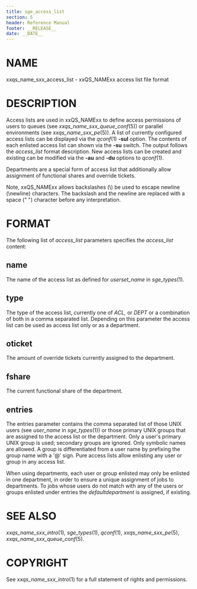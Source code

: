 ```yaml
---
title: sge_access_list
section: 5
header: Reference Manual
footer: __RELEASE__
date: __DATE__
---
```


# NAME

xxqs_name_sxx_access_list - xxQS_NAMExx access list file format

# DESCRIPTION

Access lists are used in xxQS_NAMExx to define access permissions of
users to queues (see *xxqs_name_sxx_queue_conf*(5)) or parallel environments (see
*xxqs_name_sxx_pe*(5)). A list of currently configured access lists can
be displayed via the *qconf*(1) **-sul** option. The contents of each
enlisted access list can shown via the **-su** switch. The output
follows the *access_list* format description. New access lists can be
created and existing can be modified via the **-au** and **-du** options
to *qconf*(1).

Departments are a special form of access list that additionally allow
assignment of functional shares and override tickets.

Note, xxQS_NAMExx allows backslashes (\\) be used to escape newline
(\\newline) characters. The backslash and the newline are replaced with
a space (" ") character before any interpretation.

# FORMAT

The following list of *access_list* parameters specifies the
*access_list* content:

## **name**

The name of the access list as defined for *userset_name* in
*sge_types*(1).

## **type**

The type of the access list, currently one of *ACL,* or *DEPT* or a
combination of both in a comma separated list. Depending on this
parameter the access list can be used as access list only or as a
department.

## **oticket**

The amount of override tickets currently assigned to the department.

## **fshare**

The current functional share of the department.

## **entries**

The entries parameter contains the comma separated list of those UNIX
users (see *user_name* in *sge_types*(1)) or those primary UNIX groups
that are assigned to the access list or the department. Only a user's
primary UNIX group is used; secondary groups are ignored. Only symbolic
names are allowed. A group is differentiated from a user name by
prefixing the group name with a '@' sign. Pure access lists allow
enlisting any user or group in any access list.

When using departments, each user or group enlisted may only be enlisted
in one department, in order to ensure a unique assignment of jobs to
departments. To jobs whose users do not match with any of the users or
groups enlisted under entries the *defaultdepartment* is assigned, if
existing.

# SEE ALSO

*xxqs_name_sxx_intro*(1), *sge_types*(1), *qconf*(1),
*xxqs_name_sxx_pe*(5), *xxqs_name_sxx_queue_conf*(5).

# COPYRIGHT

See *xxqs_name_sxx_intro*(1) for a full statement of rights and
permissions.
